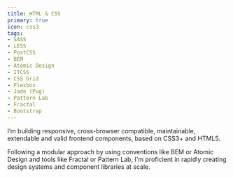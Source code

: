 ```yaml
---
title: HTML & CSS
primary: true
icon: css3
tags:
- SASS
- LESS
- PostCSS
- BEM
- Atomic Design
- ITCSS
- CSS Grid
- Flexbox
- Jade (Pug)
- Pattern Lab
- Fractal
- Bootstrap
---
```


I’m building responsive, cross-browser compatible, maintainable, extendable and valid frontend components, based on CSS3+ and HTML5.

Following a modular approach by using conventions like BEM or Atomic Design and tools like Fractal or Pattern Lab, I'm proficient in rapidly creating design systems and component libraries at scale.
